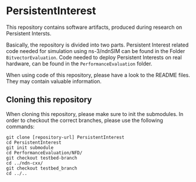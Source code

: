 # PersistentInterest
This repository contains software artifacts, produced during research on Persistent Intersts.

Basically, the repository is divided into two parts. Persistent Interest related code needed for simulation using ns-3/ndnSIM can be found in the Folder `BitvectorEvaluation`. Code needed to deploy Persistent Interests on real hardware, can be found in the `PerformanceEvaluation` folder.

When using code of this repository, please have a look to the README files. They may contain valuable information.

## Cloning this repository

When cloning this repository, please make sure to init the submodules. In order to checkout the correct branches, please use the following commands:

    git clone [repository-url] PersistentInterest
    cd PersistentInterest
    git init submodule
    cd PerformanceEvaluation/NFD/
    git checkout testbed-branch
    cd ../ndn-cxx/
    git checkout testbed_branch
    cd ../..
